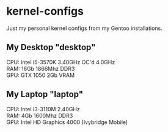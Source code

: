# kernel-configs

Just my personal kernel configs from my Gentoo installations.

## My Desktop "desktop"

CPU: Intel i5-3570K 3.40GHz OC'd 4.0GHz  
RAM: 16Gb 1866Mhz DDR3  
GPU: GTX 1050 2Gb VRAM

## My Laptop "laptop"

CPU: Intel i3-3110M 2.40GHz  
RAM: 4Gb 1600Mhz DDR3  
GPU: Intel HD Graphics 4000 (Ivybridge Mobile)
